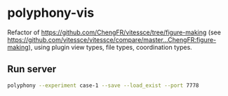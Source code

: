 # polyphony-vis

Refactor of https://github.com/ChengFR/vitessce/tree/figure-making (see https://github.com/vitessce/vitessce/compare/master...ChengFR:figure-making), using plugin view types, file types, coordination types.

## Run server

```sh
polyphony --experiment case-1 --save --load_exist --port 7778
```